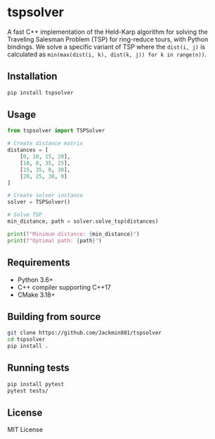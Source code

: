 # tspsolver

A fast C++ implementation of the Held-Karp algorithm for solving the Traveling Salesman Problem (TSP) for ring-reduce tours, with Python bindings.
We solve a specific variant of TSP where the `dist(i, j)` is calculated as `min(max(dist(i, k), dist(k, j)) for k in range(n))`.

## Installation

```bash
pip install tspsolver
```

## Usage

```python
from tspsolver import TSPSolver

# Create distance matrix
distances = [
    [0, 10, 15, 20],
    [10, 0, 35, 25],
    [15, 35, 0, 30],
    [20, 25, 30, 0]
]

# Create solver instance
solver = TSPSolver()

# Solve TSP
min_distance, path = solver.solve_tsp(distances)

print(f"Minimum distance: {min_distance}")
print(f"Optimal path: {path}")
```

## Requirements

- Python 3.6+
- C++ compiler supporting C++17
- CMake 3.18+

## Building from source

```bash
git clone https://github.com/Jackmin801/tspsolver
cd tspsolver
pip install .
```

## Running tests

```bash
pip install pytest
pytest tests/
```

## License

MIT License